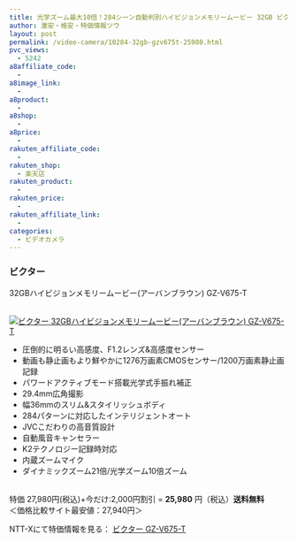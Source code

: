 ```yaml
---
title: 光学ズーム最大10倍！284シーン自動判別ハイビジョンメモリームービー 32GB ビクター GZ-V675-T 特価25,980円！送料無料！
author: 激安・格安・特価情報ツウ
layout: post
permalink: /video-camera/10284-32gb-gzv675t-25980.html
pvc_views:
  - 5242
a8affiliate_code:
  - 
a8image_link:
  - 
a8product:
  - 
a8shop:
  - 
a8price:
  - 
rakuten_affiliate_code:
  - 
rakuten_shop:
  - 楽天店
rakuten_product:
  - 
rakuten_price:
  - 
rakuten_affiliate_link:
  - 
categories:
  - ビデオカメラ
---
```

### ビクター  
32GBハイビジョンメモリームービー(アーバンブラウン) GZ-V675-T

<div class="img-bg2 img_L">
  <a href="http://px.a8.net/svt/ejp?a8mat=ZYP6S+8IMA3E+S1Q+BWGDT&#038;a8ejpredirect=http://nttxstore.jp/_II_VI14233446" target="_blank"><br /> <img border="0" alt="ビクター 32GBハイビジョンメモリームービー(アーバンブラウン) GZ-V675-T" src="http://i0.wp.com/image.nttxstore.jp/l2_images/V/VI/VI14233446.jpg?w=120" data-recalc-dims="1" /></a>
</div>

<!--more-->

  * 圧倒的に明るい高感度、F1.2レンズ&#038;高感度センサー
  * 動画も静止画もより鮮やかに1276万画素CMOSセンサー/1200万画素静止画記録
  * パワードアクティブモード搭載光学式手振れ補正
  * 29.4mm広角撮影
  * 幅36mmのスリム&#038;スタイリッシュボディ
  * 284パターンに対応したインテリジェントオート
  * JVCこだわりの高音質設計
  * 自動風音キャンセラー
  * K2テクノロジー記録時対応
  * 内蔵ズームマイク
  * ダイナミックズーム21倍/光学ズーム10倍ズーム

<br clear="all" />特価 27,980円(税込)+今だけ:2,000円割引 = <span class="tokka-price"><strong>25,980</strong></span> 円（税込）**送料無料**  
＜価格比較サイト最安値：27,940円＞  
  
NTT-Xにて特価情報を見る： <span class="fs150p"><a href="http://px.a8.net/svt/ejp?a8mat=ZYP6S+8IMA3E+S1Q+BWGDT&#038;a8ejpredirect=http://nttxstore.jp/_II_VI14233446" target="_blank">ビクター GZ-V675-T</a></span>